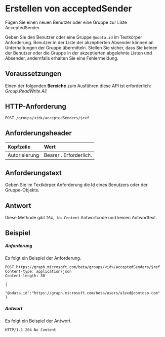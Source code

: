 # <a name="create-acceptedsender"></a>Erstellen von acceptedSender

Fügen Sie einen neuen Benutzer oder eine Gruppe zur Liste AcceptedSender.

Geben Sie den Benutzer oder eine Gruppe `@odata.id` im Textkörper Anforderung. Benutzer in der Liste der akzeptierten Absender können an Unterhaltungen der Gruppe übermitteln. Stellen Sie sicher, dass Sie keinen der Benutzer oder die Gruppe in der akzeptierten abgelehnte Listen und Absender, andernfalls erhalten Sie eine Fehlermeldung.
## <a name="prerequisites"></a>Voraussetzungen
Einen der folgenden **Bereiche** zum Ausführen diese API ist erforderlich: *Group.ReadWrite.All*
## <a name="http-request"></a>HTTP-Anforderung
<!-- { "blockType": "ignored" } -->
```http
POST /groups/<id>/acceptedSenders/$ref
```
## <a name="request-headers"></a>Anforderungsheader
| Kopfzeile       | Wert |
|:---------------|:--------|
| Autorisierung  | Bearer <token>. Erforderlich.  |

## <a name="request-body"></a>Anforderungstext
Geben Sie im Textkörper Anforderung die Id eines Benutzers oder der Gruppe-Objekts.


## <a name="response"></a>Antwort
Diese Methode gibt `204, No Content` Antwortcode und keinen Antworttext.

## <a name="example"></a>Beispiel
##### <a name="request"></a>Anforderung
Es folgt ein Beispiel der Anforderung.
<!-- {
  "blockType": "request",
  "name": "create_directoryobject_from_group"
}-->
```http
POST https://graph.microsoft.com/beta/groups/<id>/acceptedSenders/$ref
Content-type: application/json
Content-length: 30

{
  "@odata.id":"https://graph.microsoft.com/beta/users/alexd@contoso.com"
}
```
##### <a name="response"></a>Antwort
Es folgt ein Beispiel der Antwort.
<!-- {
  "blockType": "response",
  "truncated": true
} -->
```http
HTTP/1.1 204 No Content
```

<!-- uuid: 8fcb5dbc-d5aa-4681-8e31-b001d5168d79
2015-10-25 14:57:30 UTC -->
<!-- {
  "type": "#page.annotation",
  "description": "Create acceptedSender",
  "keywords": "",
  "section": "documentation",
  "tocPath": ""
}-->
